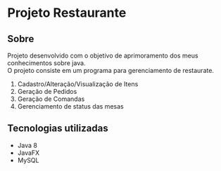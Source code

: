 <h1>Projeto Restaurante</h1>
<h2>Sobre</h2>
<p>Projeto desenvolvido com o objetivo de aprimoramento dos meus conhecimentos sobre java.<br />O projeto consiste em um programa para gerenciamento de restaurate.</p>
<h2Até então o projeto contém as seguintes funcionalidades</h2>
<ol>
<li>Cadastro/Alteração/Visualização de Itens</li>
<li>Geração de Pedidos</li>
<li>Geração de Comandas</li>
<li>Gerenciamento de status das mesas</li>
</ol>
<h2>Tecnologias utilizadas</h2>
<ul>
<li>Java 8</li>
<li>JavaFX</li>
<li>MySQL</li>
</ul>
